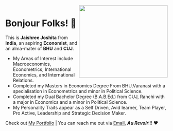 <img align="right" width="275" height="225" src="https://github.com/JaishreeJoshita/JaishreeJoshita/blob/0239f95ed26c53fd7d401736229d555e5c2e76bc/working%20gif.gif">

# Bonjour Folks! 👋
This is **Jaishree Joshita** from **India**, an aspiring **Economist**, and an alma-mater of **BHU** and **CUJ**.
- My Areas of Interest include Macroeconomics, Econometrics, International Economics, and International Relations.
- Completed my Masters in Economics Degree From BHU,Varanasi with a specialisation in Econometrics and minor in Political Science.
- Completed my Dual Bachelor Degree (B.A.B.Ed.) from CUJ, Ranchi with a major in Economics and a minor in Political Science.
- My Personality Traits appear as a Self Driven, Avid learner, Team Player, Pro Active, Leadership and Strategic Decision Maker.

Check out [My Portfolio](https://jaishreejoshita.github.io) | You can reach me out via [Email](jaishreejoshita@gmail.com), ***Au Revoir***!!! ❤️

<p dir="auto"><a target="_blank" rel="noopener noreferrer nofollow" href="./jaishreejoshita (JaishreeJoshita)_files/68747470733a2f2f6b6f6d617265762e636f6d2f67687076632f3f757365726e616d653d69707369746d616e747269"><img src="./jaishreejoshita (JaishreeJoshita)_files/68747470733a2f2f6b6f6d617265762e636f6d2f67687076632f3f757365726e616d653d69707369746d616e747269" alt="" data-canonical-src="https://komarev.com/ghpvc/?username=jaishreejoshita" style="max-width: 100%;">
</a>
</p>
